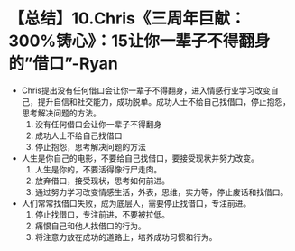 # 【总结】10.Chris《三周年巨献：300%铸心》：15让你一辈子不得翻身的”借口”-Ryan

-   Chris提出没有任何借口会让你一辈子不得翻身，进入情感行业学习改变自己，提升自信和社交能力，成功脱单。成功人士不给自己找借口，停止抱怨，思考解决问题的方法。
    1.  没有任何借口会让你一辈子不得翻身
    2.  成功人士不给自己找借口
    3.  停止抱怨，思考解决问题的方法
-   人生是你自己的电影，不要给自己找借口，要接受现状并努力改变。
    1.  人生是你的，不要活得像行尸走肉。
    2.  放弃借口，接受现状，思考如何前进。
    3.  通过努力学习改变情感生活，外表，思维，实力等，停止废话和找借口。
-   人们常常找借口失败，成为底层人，需要停止找借口，专注前进。
    1.  停止找借口，专注前进，不要被拉低。
    2.  痛恨自己和他人找借口的行为。
    3.  将注意力放在成功的道路上，培养成功习惯和行为。